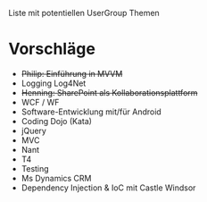 Liste mit potentiellen UserGroup Themen


# Vorschläge #

  * ~~Philip: Einführung in MVVM~~
  * Logging Log4Net
  * ~~Henning: SharePoint als Kollaborationsplattform~~
  * WCF / WF
  * Software-Entwicklung mit/für Android
  * Coding Dojo (Kata)
  * jQuery
  * MVC
  * Nant
  * T4
  * Testing
  * Ms Dynamics CRM
  * Dependency Injection & IoC mit Castle Windsor
